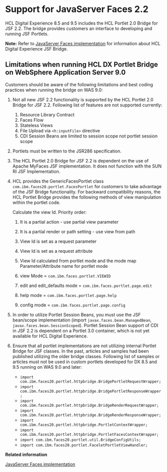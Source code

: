 # Support for JavaServer Faces 2.2

HCL Digital Experience 8.5 and 9.5 includes the HCL Portlet 2.0 Bridge for JSF 2.2. The bridge provides customers an interface to developing and running JSF Portlets.

**Note:** Refer to [JavaServer Faces implementation](../migrate/mig_post_jsf.md) for information about HCL Digital Experience JSF Bridge.

## Limitations when running HCL DX Portlet Bridge on WebSphere Application Server 9.0

Customers should be aware of the following limitations and best coding practices when running the bridge on WAS 9.0:

1.  Not all new JSF 2.2 functionality is supported by the HCL Portlet 2.0 Bridge for JSF 2.2. Following list of features are not supported currently:
    1.  Resource Library Contract
    2.  Faces Flow
    3.  Stateless Views
    4.  File Upload via `<h:inputFile>` directive
    5.  CDI Session Beans are limited to session scope not portlet session scope
2.  Portlets must be written to the JSR286 specification.
3.  The HCL Portlet 2.0 Bridge for JSF 2.2 is dependent on the use of Apache MyFaces JSF implementation. It does not function with the SUN RI JSF Implementation.
4.  HCL provides the GenericFacesPortlet class `com.ibm.faces20.portlet.FacesPortlet` for customers to take advantage of the JSF Bridge functionality. For backward compatibility reasons, the HCL Portlet Bridge provides the following methods of view manipulation within the portlet code.

    Calculate the view Id. Priority order:

    1.  It is a partial action - use partial view parameter
    2.  It is a partial render or path setting - use view from path
    3.  View Id is set as a request parameter
    4.  View Id is set as a request attribute
    5.  View Id calculated from portlet mode and the mode map
    Parameter/Attribute name for portlet mode

    1.  view Mode = `com.ibm.faces.portlet.VIEWID`
    2.  edit and edit\_defaults mode = `com.ibm.faces.portlet.page.edit`
    3.  help mode = `com.ibm.faces.portlet.page.help`
    4.  config mode = `com.ibm.faces.portlet.page.config`
5.  In order to utilize Portlet Session Beans, you must use the JSF bean/scope implementation \(import `javax.faces.bean.ManagedBean`, `javax.faces.bean.SessionScoped`\). Portlet Session Bean support of CDI in JSF 2.2 is dependent on a Portlet 3.0 container, which is not yet available for HCL Digital Experience.
6.  Ensure that all portlet implementations are not utilizing internal Portlet Bridge for JSF classes. In the past, articles and samples had been published utilizing the older bridge classes. Following list of samples or articles must not be used in custom portlets developed for DX 8.5 and 9.5 running on WAS 9.0 and later:
    -   `import com.ibm.faces20.portlet.httpbridge.BridgePortletRequestWrapper;`
    -   `import com.ibm.faces20.portlet.httpbridge.BridgePortletResponseWrapper;`
    -   `import com.ibm.faces20.portlet.httpbridge.BridgeRenderRequestWrapper;`
    -   `import com.ibm.faces20.portlet.httpbridge.BridgeRenderResponseWrapper;`
    -   `import com.ibm.faces20.portlet.httpbridge.PortletContextWrapper;`
    -   `import com.ibm.faces20.portlet.httpbridge.PortletFacesContextWrapper;`
    -   `import com.ibm.faces20.portlet.util.BridgeConfigUtils;`
    -   `import com.ibm.faces20.portlet.FaceletPortletViewHandler;`


**Related information**  


[JavaServer Faces implementation](../migrate/mig_post_jsf.md)

